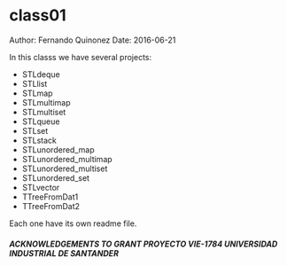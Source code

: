 # class01
Author: Fernando Quinonez
Date: 2016-06-21

In this classs we have several projects:

* STLdeque
* STLlist
* STLmap
* STLmultimap
* STLmultiset
* STLqueue
* STLset
* STLstack
* STLunordered_map
* STLunordered_multimap
* STLunordered_multiset
* STLunordered_set
* STLvector
* TTreeFromDat1
* TTreeFromDat2

Each one have its own readme file.

##### ACKNOWLEDGEMENTS TO GRANT PROYECTO VIE-1784 UNIVERSIDAD INDUSTRIAL DE SANTANDER


